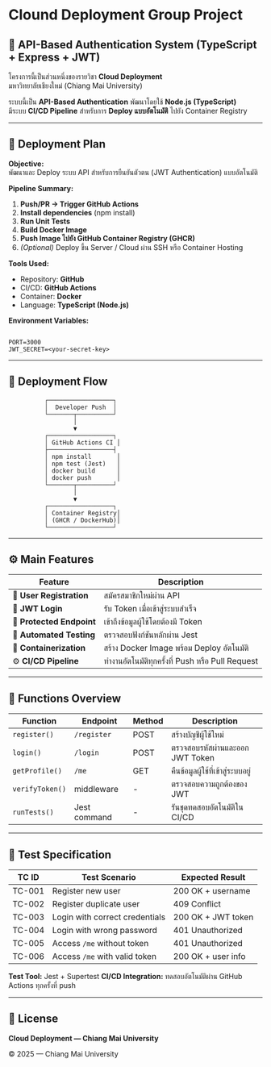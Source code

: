 # Clound Deployment  Group Project

## 🔐 API-Based Authentication System (TypeScript + Express + JWT)

โครงการนี้เป็นส่วนหนึ่งของรายวิชา **Cloud Deployment**  
มหาวิทยาลัยเชียงใหม่ (Chiang Mai University)

ระบบนี้เป็น **API-Based Authentication** พัฒนาโดยใช้ **Node.js (TypeScript)**  
มีระบบ **CI/CD Pipeline** สำหรับการ **Deploy แบบอัตโนมัติ** ไปยัง Container Registry

---

## 🚀 Deployment Plan

**Objective:**  
พัฒนาและ Deploy ระบบ API สำหรับการยืนยันตัวตน (JWT Authentication) แบบอัตโนมัติ

**Pipeline Summary:**  
1. **Push/PR → Trigger GitHub Actions**  
2. **Install dependencies** (npm install)  
3. **Run Unit Tests**  
4. **Build Docker Image**  
5. **Push Image ไปยัง GitHub Container Registry (GHCR)**  
6. *(Optional)* Deploy ขึ้น Server / Cloud ผ่าน SSH หรือ Container Hosting

**Tools Used:**  
- Repository: **GitHub**  
- CI/CD: **GitHub Actions**  
- Container: **Docker**  
- Language: **TypeScript (Node.js)**  

**Environment Variables:**
```

PORT=3000
JWT_SECRET=<your-secret-key>

````

---

## 🧩 Deployment Flow

```text
          ┌──────────────────┐
          │  Developer Push  │
          └───────┬──────────┘
                  │
                  ▼
          ┌──────────────────┐
          │ GitHub Actions CI │
          ├──────────────────┤
          │ npm install       │
          │ npm test (Jest)   │
          │ docker build      │
          │ docker push       │
          └───────┬──────────┘
                  │
                  ▼
          ┌──────────────────┐
          │ Container Registry│
          │ (GHCR / DockerHub)│
          └──────────────────┘
````

---

## ⚙️ Main Features

| Feature                   | Description                                      |
| ------------------------- | ------------------------------------------------ |
| 🔑 **User Registration**  | สมัครสมาชิกใหม่ผ่าน API                          |
| 🔐 **JWT Login**          | รับ Token เมื่อเข้าสู่ระบบสำเร็จ                 |
| 👤 **Protected Endpoint** | เข้าถึงข้อมูลผู้ใช้โดยต้องมี Token               |
| 🧪 **Automated Testing**  | ตรวจสอบฟังก์ชันหลักผ่าน Jest                     |
| 🐳 **Containerization**   | สร้าง Docker Image พร้อม Deploy อัตโนมัติ        |
| ⚙️ **CI/CD Pipeline**     | ทำงานอัตโนมัติทุกครั้งที่ Push หรือ Pull Request |

---

## 🧱 Functions Overview

| Function        | Endpoint     | Method | Description                       |
| --------------- | ------------ | ------ | --------------------------------- |
| `register()`    | `/register`  | POST   | สร้างบัญชีผู้ใช้ใหม่              |
| `login()`       | `/login`     | POST   | ตรวจสอบรหัสผ่านและออก JWT Token   |
| `getProfile()`  | `/me`        | GET    | คืนข้อมูลผู้ใช้ที่เข้าสู่ระบบอยู่ |
| `verifyToken()` | middleware   | -      | ตรวจสอบความถูกต้องของ JWT         |
| `runTests()`    | Jest command | -      | รันชุดทดสอบอัตโนมัติใน CI/CD      |

---

## 🧪 Test Specification

| TC ID  | Test Scenario                  | Expected Result    |
| ------ | ------------------------------ | ------------------ |
| TC-001 | Register new user              | 200 OK + username  |
| TC-002 | Register duplicate user        | 409 Conflict       |
| TC-003 | Login with correct credentials | 200 OK + JWT token |
| TC-004 | Login with wrong password      | 401 Unauthorized   |
| TC-005 | Access `/me` without token     | 401 Unauthorized   |
| TC-006 | Access `/me` with valid token  | 200 OK + user info |

**Test Tool:** Jest + Supertest
**CI/CD Integration:** ทดสอบอัตโนมัติผ่าน GitHub Actions ทุกครั้งที่ push

---

## 🪪 License

**Cloud Deployment — Chiang Mai University**

© 2025 — Chiang Mai University
